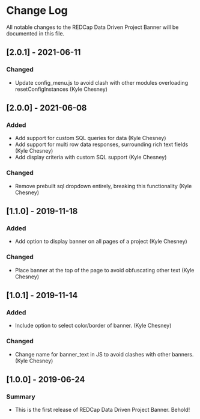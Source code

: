 # Change Log
All notable changes to the REDCap Data Driven Project Banner will be documented in this file.

## [2.0.1] - 2021-06-11
### Changed
- Update config_menu.js to avoid clash with other modules overloading resetConfigInstances (Kyle Chesney)


## [2.0.0] - 2021-06-08
### Added
- Add support for custom SQL queries for data (Kyle Chesney)
- Add support for multi row data responses, surrounding rich text fields (Kyle Chesney)
- Add display criteria with custom SQL support (Kyle Chesney)

### Changed
- Remove prebuilt sql dropdown entirely, breaking this functionality (Kyle Chesney)


## [1.1.0] - 2019-11-18
### Added
- Add option to display banner on all pages of a project (Kyle Chesney)

### Changed
- Place banner at the top of the page to avoid obfuscating other text (Kyle Chesney)


## [1.0.1] - 2019-11-14
### Added
- Include option to select color/border of banner. (Kyle Chesney)

### Changed
 - Change name for banner_text in JS to avoid clashes with other banners. (Kyle Chesney)


## [1.0.0] - 2019-06-24
### Summary
 - This is the first release of REDCap Data Driven Project Banner. Behold!
